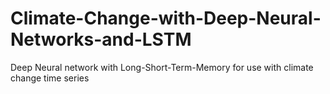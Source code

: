 # Climate-Change-with-Deep-Neural-Networks-and-LSTM

Deep Neural network with Long-Short-Term-Memory for use with climate change time series
